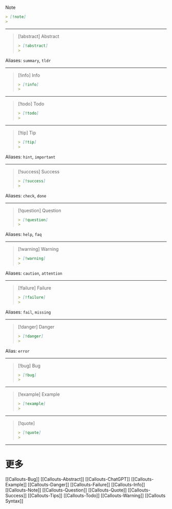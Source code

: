 > [!note]
>
>```md
>> [!note]
>>
>```

---

>[!abstract] Abstract
>
>```md
>> [!abstract]
>>
>```
>
Aliases: `summary`, `tldr`

---

>[!info] Info
>
>```md
>> [!info]
>>
>```

---

>[!todo] Todo
>
>```md
>> [!todo]
>>
>```

---

>[!tip] Tip
>
>```md
>> [!tip]
>>
>```
>
Aliases: `hint`, `important`

---

>[!success] Success
>```md
>> [!success]
>>
>```
Aliases: `check`, `done`

---

>[!question] Question
>
>```md
>> [!question]
>>
>```
>
Aliases: `help`, `faq`

---

>[!warning] Warning
>
>```md
>> [!warning]
>>
>```
>
Aliases: `caution`, `attention`

---

>[!failure] Failure
>
>```md
>> [!failure]
>>
>```
>
Aliases: `fail`, `missing`

---

>[!danger] Danger
>
>```md
>> [!danger]
>>
>```
>
Alias: `error`

---

>[!bug] Bug
>
>```md
>> [!bug]
>>
>```

---

>[!example] Example
>
>```md
>> [!example]
>>
>```

---

>[!quote]
>
>```md
>> [!quote]
>>
>```

---
# 更多
[[Callouts-Bug]]
[[Callouts-Abstract]]
[[Callouts-ChatGPT]]
[[Callouts-Example]]
[[Callouts-Danger]]
[[Callouts-Failure]]
[[Callouts-Info]]
[[Callouts-Note]]
[[Callouts-Question]]
[[Callouts-Quote]]
[[Callouts-Success]]
[[Callouts-Tips]]
[[Callouts-Todo]]
[[Callouts-Warning]]
[[Callouts Syntax]]


